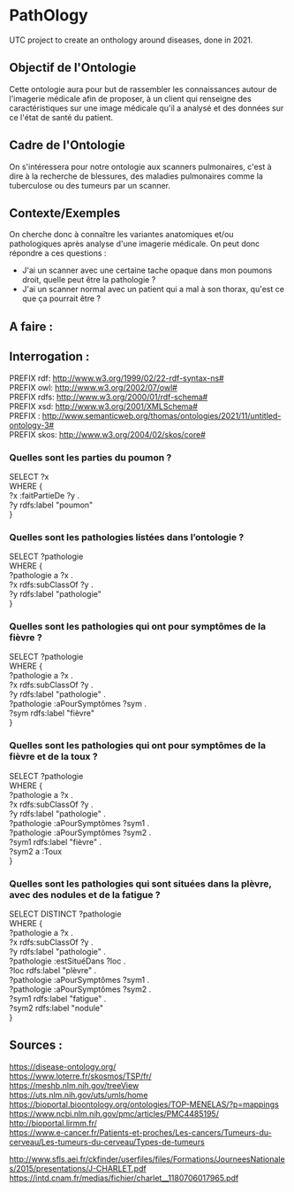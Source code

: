 # PathOlogy

UTC project to create an onthology around diseases, done in 2021.

## Objectif de l'Ontologie
Cette ontologie aura pour but de rassembler les connaissances autour de l'imagerie médicale afin de proposer, à un client qui renseigne des caractéristiques sur une image médicale qu'il a analysé et des données sur ce l'état de santé du patient.

## Cadre de l'Ontologie
On s'intéressera pour notre ontologie aux scanners pulmonaires, c'est à dire à la recherche de blessures, des maladies pulmonaires comme la tuberculose ou des tumeurs par un scanner.

## Contexte/Exemples 
On cherche donc à connaître les variantes anatomiques et/ou pathologiques après analyse d'une imagerie médicale. On peut donc répondre a ces questions :  
- J'ai un scanner avec une certaine tache opaque dans mon poumons droit, quelle peut être la pathologie ?
- J'ai un scanner normal avec un patient qui a mal à son thorax, qu'est ce que ça pourrait être ?

## A faire :  



## Interrogation :  
PREFIX rdf: <http://www.w3.org/1999/02/22-rdf-syntax-ns#>  
PREFIX owl: <http://www.w3.org/2002/07/owl#>  
PREFIX rdfs: <http://www.w3.org/2000/01/rdf-schema#>  
PREFIX xsd: <http://www.w3.org/2001/XMLSchema#>  
PREFIX : <http://www.semanticweb.org/thomas/ontologies/2021/11/untitled-ontology-3#>  
PREFIX skos: <http://www.w3.org/2004/02/skos/core#>  


### Quelles sont les parties du poumon ?  

SELECT ?x  
	WHERE {   
  ?x :faitPartieDe ?y .  
  ?y rdfs:label "poumon"  
}  

### Quelles sont les pathologies listées dans l’ontologie ?  

SELECT ?pathologie  
	WHERE {   
   ?pathologie a ?x .  
   ?x rdfs:subClassOf ?y .  
   ?y rdfs:label "pathologie"   
}  

### Quelles sont les pathologies qui ont pour symptômes de la fièvre ?  

SELECT ?pathologie  
	WHERE {   
   ?pathologie a ?x .  
   ?x rdfs:subClassOf ?y .  
   ?y rdfs:label "pathologie" .  
    ?pathologie :aPourSymptômes ?sym .  
    ?sym rdfs:label "fièvre"  
}  

### Quelles sont les pathologies qui ont pour symptômes de la fièvre et de la toux ?  

SELECT ?pathologie  
	WHERE {   
   ?pathologie a ?x .  
   ?x rdfs:subClassOf ?y .  
   ?y rdfs:label "pathologie" .  
    ?pathologie :aPourSymptômes ?sym1 .  
    ?pathologie :aPourSymptômes ?sym2 .  
   ?sym1 rdfs:label "fièvre" .  
    ?sym2 a :Toux  
}  

### Quelles sont les pathologies qui sont situées dans la plèvre, avec des nodules et de la fatigue ?  

SELECT DISTINCT ?pathologie  
	WHERE {   
   ?pathologie a ?x .  
   ?x rdfs:subClassOf ?y .  
   ?y rdfs:label "pathologie" .  
    ?pathologie :estSituéDans ?loc .  
    ?loc rdfs:label "plèvre" .  
    ?pathologie :aPourSymptômes ?sym1 .  
    ?pathologie :aPourSymptômes ?sym2 .  
   ?sym1 rdfs:label "fatigue" .  
    ?sym2 rdfs:label "nodule"  
}  



## Sources :
https://disease-ontology.org/  
https://www.loterre.fr/skosmos/TSP/fr/  
https://meshb.nlm.nih.gov/treeView  
https://uts.nlm.nih.gov/uts/umls/home  
https://bioportal.bioontology.org/ontologies/TOP-MENELAS/?p=mappings  
https://www.ncbi.nlm.nih.gov/pmc/articles/PMC4485195/  
http://bioportal.lirmm.fr/  
https://www.e-cancer.fr/Patients-et-proches/Les-cancers/Tumeurs-du-cerveau/Les-tumeurs-du-cerveau/Types-de-tumeurs  

http://www.sfls.aei.fr/ckfinder/userfiles/files/Formations/JourneesNationales/2015/presentations/J-CHARLET.pdf  
https://intd.cnam.fr/medias/fichier/charlet__1180706017965.pdf
